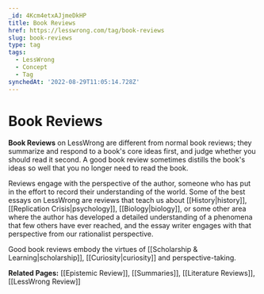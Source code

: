```yaml
---
_id: 4Kcm4etxAJjmeDkHP
title: Book Reviews
href: https://lesswrong.com/tag/book-reviews
slug: book-reviews
type: tag
tags:
  - LessWrong
  - Concept
  - Tag
synchedAt: '2022-08-29T11:05:14.728Z'
---
```


# Book Reviews

**Book Reviews** on LessWrong are different from normal book reviews; they summarize and respond to a book's core ideas first, and judge whether you should read it second. A good book review sometimes distills the book's ideas so well that you no longer need to read the book.

Reviews engage with the perspective of the author, someone who has put in the effort to record their understanding of the world. Some of the best essays on LessWrong are reviews that teach us about [[History|history]], [[Replication Crisis|psychology]], [[Biology|biology]], or some other area where the author has developed a detailed understanding of a phenomena that few others have ever reached, and the essay writer engages with that perspective from our rationalist perspective.

Good book reviews embody the virtues of [[Scholarship & Learning|scholarship]], [[Curiosity|curiosity]] and perspective-taking.

**Related Pages:** [[Epistemic Review]], [[Summaries]], [[Literature Reviews]], [[LessWrong Review]]
